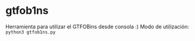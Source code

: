 # gtfob1ns
Herramienta para utilizar el GTFOBins desde consola :)
Modo de utilización: <code> python3 gtfob1ns.py <function> </code>
